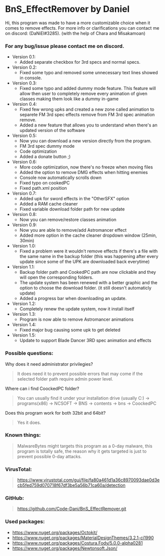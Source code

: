 # BnS_EffectRemover by Daniel
Hi, this program was made to have a more customizable choice when it comes to remove effects.
For more info or clarifications you can contact me on discord: (DaNiEl#3285).
(with the help of Chara and Misakamoan)

### For any bug/issue please contact me on discord. 

 * Version 0.1:
	* Added separate checkbox for 3rd specs and normal specs.
 * Version 0.2:
	* Fixed some typo and removed some unnecessary text lines showed in console.
 * Version 0.3:
	* Fixed some typo and added dummy mode feature. This feature will allow then user to completely remove every animation of given classes making them look like a dummy in-game
 * Version 0.4:
	* Fixed few wrong upks and created a new zone called animation to separete FM 3rd spec effects remove from FM 3rd spec animation remove.
	* Added a new feature that allows you to understand when there's an updated version of the software
 * Version 0.5:
	* Now you can download a new version directly from the program.
	* FM 3rd spec dummy mode
	* Code optimization
	* Added a donate button ;)
  * Version 0.6:
	* More code optimization, now there's no freeze when moving files
	* Added the option to remove DMG effects when hitting enemies
	* Console now automatically scrolls down
	* Fixed typo on cookedPC
	* Fixed path.xml position
  * Version 0.7:
	* Added upk for sword effects in the "OtherSFX" option
	* Added a RAM cache cleaner
	* Fixed variable download folder path for new update
  * Version 0.8:
	* Now you can remove/restore classes animation
  * Version 0.9:
  	* Now you are able to remove/add Astromancer effect
	* Added more option in the cache cleaner dropdown window (25min, 30min)
  * Version 1.0:
	* Fixed a problem were it wouldn't remove effects if there's a file with the same name in the backup folder (this was happening after every update since some of the UPK are downloaded back everytime)	
  * Version 1.1:
	* Backup folder path and CookedPC path are now clickable and they will open the corresponding folders.
	* The update system has been renewed with a better graphic and the option to choose the download folder. (it still doesn't automaticly update)
	* Added a progress bar when downloading an update.
  * Version 1.2:
	* Completely renew the update system, now it install itself
  * Version 1.3:
	* Program is now able to remove Astromancer animations
  * Version 1.4:
	* Fixed major bug causing some upk to get deleted
  * Version 1.5:
	* Update to support Blade Dancer 3RD spec animation and effects
### Possible questions:
Why does it need administrator privilegies?
>It does need it to prevent possible errors that may come if the selected folder path require admin power level.

Where can i find CoockedPC folder?
>You can usually find it under your installation drive (usually C:) -> programs(x86) -> NCSOFT -> BNS -> contents -> bns -> CoockedPC

Does this program work for both 32bit and 64bit?
>Yes it does.

### Known things:
>MalwareBytes might targets this program as a 0-day malware, this program is totally safe, the reason why it gets targeted is just to prevent possible 0-day attacks.

### VirusTotal:
>https://www.virustotal.com/gui/file/fa80a461d1a36c8970093dae0d3ecb5fed759d070718f67df3be5a56b71ca60a/detection

### GitHub:
>https://github.com/Code-Dani/BnS_EffectRemover.git


### Used packages: 
  * https://www.nuget.org/packages/Octokit/
  * https://www.nuget.org/packages/MaterialDesignThemes/3.2.1-ci1990
  * https://www.nuget.org/packages/Costura.Fody/5.0.0-alpha0281
  * https://www.nuget.org/packages/Newtonsoft.Json/
